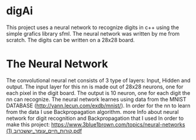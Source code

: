 # digAi
This project uses a neural network to recognize digits in c++ using the simple grafics library sfml.
The neural network was written by me from scratch.
The digits can be written on a 28x28 board.
# The Neural Network
The convolutional neural net consists of 3 type of layers: Input, Hidden and output.
The input layer for this nn is made out of 28x28 neurons, one for each pixel in the digit board.
The output is 10 neuron, one for each digit the nn can recognize.
The neural network learnes using data from the MNIST DATABASE (http://yann.lecun.com/exdb/mnist/).
In order for the nn to learn from the data I use Backpropagation algorithm.
more Info about neural network for digit recognition and Backpropagation that I used In order to make this project:
https://www.3blue1brown.com/topics/neural-networks
[קורות_חיים_עומר_יששכרוב (1).pdf](https://github.com/omeriss/digAi/files/7739861/_._._.1.pdf)
